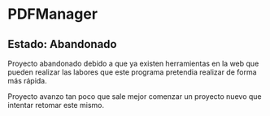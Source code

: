 # PDFManager

## Estado: Abandonado

Proyecto abandonado debido a que ya existen herramientas en la web que pueden realizar las labores que este programa pretendia realizar de forma más rápida.

Proyecto avanzo tan poco que sale mejor comenzar un proyecto nuevo que intentar retomar este mismo.
